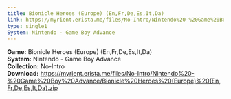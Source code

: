```yaml
---
title: Bionicle Heroes (Europe) (En,Fr,De,Es,It,Da)
link: https://myrient.erista.me/files/No-Intro/Nintendo%20-%20Game%20Boy%20Advance/Bionicle%20Heroes%20(Europe)%20(En,Fr,De,Es,It,Da).zip
type: single1
System: Nintendo - Game Boy Advance
---
```

<b>Game:</b> Bionicle Heroes (Europe) (En,Fr,De,Es,It,Da)<br>
<b>System:</b> Nintendo - Game Boy Advance<br>
<b>Collection:</b> No-Intro<br>
<b>Download:</b> https://myrient.erista.me/files/No-Intro/Nintendo%20-%20Game%20Boy%20Advance/Bionicle%20Heroes%20(Europe)%20(En,Fr,De,Es,It,Da).zip